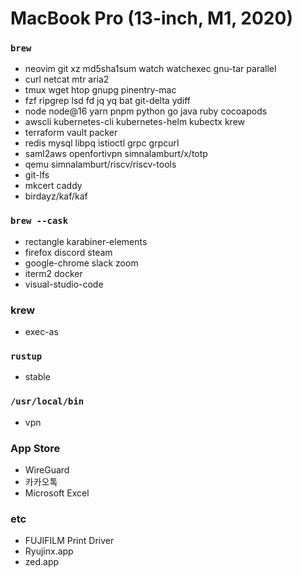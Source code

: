 MacBook Pro (13-inch, M1, 2020)
========

### `brew`
- neovim git xz md5sha1sum watch watchexec gnu-tar parallel
- curl netcat mtr aria2
- tmux wget htop gnupg pinentry-mac
- fzf ripgrep lsd fd jq yq bat git-delta ydiff
- node node@16 yarn pnpm python go java ruby cocoapods
- awscli kubernetes-cli kubernetes-helm kubectx krew
- terraform vault packer
- redis mysql libpq istioctl grpc grpcurl
- saml2aws openfortivpn simnalamburt/x/totp
- qemu simnalamburt/riscv/riscv-tools
- git-lfs
- mkcert caddy
- birdayz/kaf/kaf

### `brew --cask`
- rectangle karabiner-elements
- firefox discord steam
- google-chrome slack zoom
- iterm2 docker
- visual-studio-code

### krew
- exec-as

### `rustup`
- stable

### `/usr/local/bin`
- vpn

### App Store
- WireGuard
- 카카오톡
- Microsoft Excel

### etc
- FUJIFILM Print Driver
- Ryujinx.app
- zed.app
